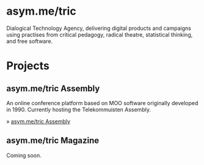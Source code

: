 # asym.me/tric

Dialogical Technology Agency, delivering digital products and campaigns using
practises from critical pedagogy, radical theatre, statistical thinking, and
free software.

# Projects

## asym.me/tric Assembly

An online conference platform based on MOO software originally developed in
1990. Currently hosting the Telekommuisten Assembly.

&raquo; [asym.me/tric Assembly](assembly)

## asym.me/tric Magazine

Coming soon.


